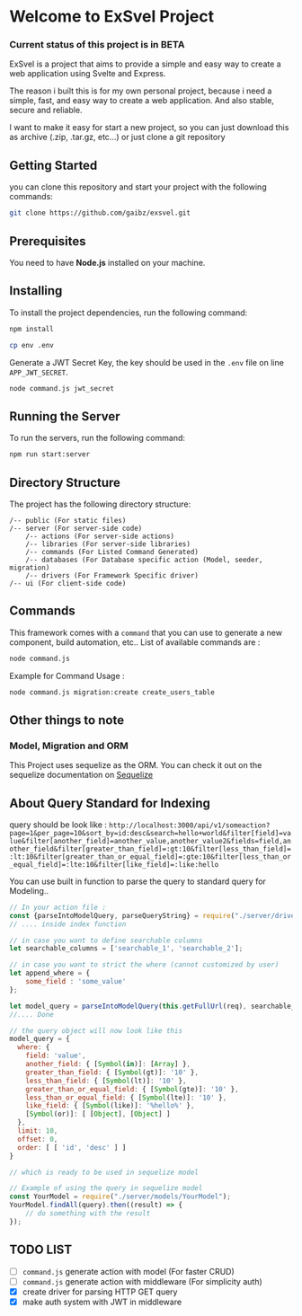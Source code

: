 # Welcome to ExSvel Project

### Current status of this project is in BETA

ExSvel is a project that aims to provide a simple and easy way to create a web application using Svelte and Express. 

The reason i built this is for my own personal project, because i need a simple, fast, and easy way to create a web application. And also stable, secure and reliable.

I want to make it easy for start a new project, so you can just download this as archive (.zip, .tar.gz, etc...) or just clone a git repository

## Getting Started

you can clone this repository and start your project with the following commands:

```bash
git clone https://github.com/gaibz/exsvel.git
```

## Prerequisites

You need to have **Node.js** installed on your machine.

## Installing

To install the project dependencies, run the following command:

```bash
npm install
```

```bash
cp env .env
```

Generate a JWT Secret Key, the key should be used in the `.env` file on line `APP_JWT_SECRET`.

```bash
node command.js jwt_secret
```


## Running the Server

To run the servers, run the following command:

```bash
npm run start:server
```

## Directory Structure

The project has the following directory structure:

```
/-- public (For static files)
/-- server (For server-side code)
    /-- actions (For server-side actions)
    /-- libraries (For server-side libraries)
    /-- commands (For Listed Command Generated)
    /-- databases (For Database specific action (Model, seeder, migration)
    /-- drivers (For Framework Specific driver)
/-- ui (For client-side code)
```


## Commands 

This framework comes with a `command` that you can use to generate a new component, build automation, etc.. List of available commands are :

```bash
node command.js
```

Example for Command Usage : 
```bash
node command.js migration:create create_users_table
```


## Other things to note

### Model, Migration and ORM

This Project uses sequelize as the ORM. You can check it out on the sequelize documentation on [Sequelize](https://sequelize.org/)


## About Query Standard for Indexing

query should be look like : `http://localhost:3000/api/v1/someaction?page=1&per_page=10&sort_by=id:desc&search=hello+world&filter[field]=value&filter[another_field]=another_value,another_value2&fields=field,another_field&filter[greater_than_field]=:gt:10&filter[less_than_field]=:lt:10&filter[greater_than_or_equal_field]=:gte:10&filter[less_than_or_equal_field]=:lte:10&filter[like_field]=:like:hello`

You can use built in function to parse the query to standard query for Modeling..

```javascript
// In your action file : 
const {parseIntoModelQuery, parseQueryString} = require("./server/drivers/QueryParser")
// .... inside index function

// in case you want to define searchable columns
let searchable_columns = ['searchable_1', 'searchable_2'];

// in case you want to strict the where (cannot customized by user)
let append_where = {
    some_field : 'some_value'
};

let model_query = parseIntoModelQuery(this.getFullUrl(req), searchable_columns, append_where);
//.... Done
```

```javascript
// the query object will now look like this
model_query = {
  where: {
    field: 'value',
    another_field: { [Symbol(in)]: [Array] },
    greater_than_field: { [Symbol(gt)]: '10' },
    less_than_field: { [Symbol(lt)]: '10' },
    greater_than_or_equal_field: { [Symbol(gte)]: '10' },
    less_than_or_equal_field: { [Symbol(lte)]: '10' },
    like_field: { [Symbol(like)]: '%hello%' },
    [Symbol(or)]: [ [Object], [Object] ]
  },
  limit: 10,
  offset: 0,
  order: [ [ 'id', 'desc' ] ]
}

// which is ready to be used in sequelize model
```

```javascript
// Example of using the query in sequelize model
const YourModel = require("./server/models/YourModel");
YourModel.findAll(query).then((result) => {
    // do something with the result
});
```


## TODO LIST

- [ ] `command.js` generate action with model (For faster CRUD)
- [ ] `command.js` generate action with middleware (For simplicity auth)
- [x] create driver for parsing HTTP GET query 
- [x] make auth system with JWT in middleware
